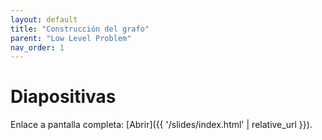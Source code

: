 ```yaml
---
layout: default
title: "Construcción del grafo"
parent: "Low Level Problem"
nav_order: 1
---
```


# Diapositivas
Enlace a pantalla completa: [Abrir]({{ '/slides/index.html' | relative_url }}).
